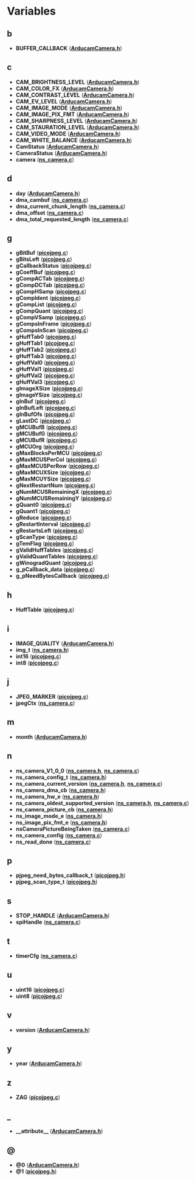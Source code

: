 
# Variables



## b

* **BUFFER\_CALLBACK** ([**ArducamCamera.h**](_arducam_camera_8h.md))


## c

* **CAM\_BRIGHTNESS\_LEVEL** ([**ArducamCamera.h**](_arducam_camera_8h.md))
* **CAM\_COLOR\_FX** ([**ArducamCamera.h**](_arducam_camera_8h.md))
* **CAM\_CONTRAST\_LEVEL** ([**ArducamCamera.h**](_arducam_camera_8h.md))
* **CAM\_EV\_LEVEL** ([**ArducamCamera.h**](_arducam_camera_8h.md))
* **CAM\_IMAGE\_MODE** ([**ArducamCamera.h**](_arducam_camera_8h.md))
* **CAM\_IMAGE\_PIX\_FMT** ([**ArducamCamera.h**](_arducam_camera_8h.md))
* **CAM\_SHARPNESS\_LEVEL** ([**ArducamCamera.h**](_arducam_camera_8h.md))
* **CAM\_STAURATION\_LEVEL** ([**ArducamCamera.h**](_arducam_camera_8h.md))
* **CAM\_VIDEO\_MODE** ([**ArducamCamera.h**](_arducam_camera_8h.md))
* **CAM\_WHITE\_BALANCE** ([**ArducamCamera.h**](_arducam_camera_8h.md))
* **CamStatus** ([**ArducamCamera.h**](_arducam_camera_8h.md))
* **CameraStatus** ([**ArducamCamera.h**](_arducam_camera_8h.md))
* **camera** ([**ns\_camera.c**](ns__camera_8c.md))


## d

* **day** ([**ArducamCamera.h**](_arducam_camera_8h.md))
* **dma\_cambuf** ([**ns\_camera.c**](ns__camera_8c.md))
* **dma\_current\_chunk\_length** ([**ns\_camera.c**](ns__camera_8c.md))
* **dma\_offset** ([**ns\_camera.c**](ns__camera_8c.md))
* **dma\_total\_requested\_length** ([**ns\_camera.c**](ns__camera_8c.md))


## g

* **gBitBuf** ([**picojpeg.c**](picojpeg_8c.md))
* **gBitsLeft** ([**picojpeg.c**](picojpeg_8c.md))
* **gCallbackStatus** ([**picojpeg.c**](picojpeg_8c.md))
* **gCoeffBuf** ([**picojpeg.c**](picojpeg_8c.md))
* **gCompACTab** ([**picojpeg.c**](picojpeg_8c.md))
* **gCompDCTab** ([**picojpeg.c**](picojpeg_8c.md))
* **gCompHSamp** ([**picojpeg.c**](picojpeg_8c.md))
* **gCompIdent** ([**picojpeg.c**](picojpeg_8c.md))
* **gCompList** ([**picojpeg.c**](picojpeg_8c.md))
* **gCompQuant** ([**picojpeg.c**](picojpeg_8c.md))
* **gCompVSamp** ([**picojpeg.c**](picojpeg_8c.md))
* **gCompsInFrame** ([**picojpeg.c**](picojpeg_8c.md))
* **gCompsInScan** ([**picojpeg.c**](picojpeg_8c.md))
* **gHuffTab0** ([**picojpeg.c**](picojpeg_8c.md))
* **gHuffTab1** ([**picojpeg.c**](picojpeg_8c.md))
* **gHuffTab2** ([**picojpeg.c**](picojpeg_8c.md))
* **gHuffTab3** ([**picojpeg.c**](picojpeg_8c.md))
* **gHuffVal0** ([**picojpeg.c**](picojpeg_8c.md))
* **gHuffVal1** ([**picojpeg.c**](picojpeg_8c.md))
* **gHuffVal2** ([**picojpeg.c**](picojpeg_8c.md))
* **gHuffVal3** ([**picojpeg.c**](picojpeg_8c.md))
* **gImageXSize** ([**picojpeg.c**](picojpeg_8c.md))
* **gImageYSize** ([**picojpeg.c**](picojpeg_8c.md))
* **gInBuf** ([**picojpeg.c**](picojpeg_8c.md))
* **gInBufLeft** ([**picojpeg.c**](picojpeg_8c.md))
* **gInBufOfs** ([**picojpeg.c**](picojpeg_8c.md))
* **gLastDC** ([**picojpeg.c**](picojpeg_8c.md))
* **gMCUBufB** ([**picojpeg.c**](picojpeg_8c.md))
* **gMCUBufG** ([**picojpeg.c**](picojpeg_8c.md))
* **gMCUBufR** ([**picojpeg.c**](picojpeg_8c.md))
* **gMCUOrg** ([**picojpeg.c**](picojpeg_8c.md))
* **gMaxBlocksPerMCU** ([**picojpeg.c**](picojpeg_8c.md))
* **gMaxMCUSPerCol** ([**picojpeg.c**](picojpeg_8c.md))
* **gMaxMCUSPerRow** ([**picojpeg.c**](picojpeg_8c.md))
* **gMaxMCUXSize** ([**picojpeg.c**](picojpeg_8c.md))
* **gMaxMCUYSize** ([**picojpeg.c**](picojpeg_8c.md))
* **gNextRestartNum** ([**picojpeg.c**](picojpeg_8c.md))
* **gNumMCUSRemainingX** ([**picojpeg.c**](picojpeg_8c.md))
* **gNumMCUSRemainingY** ([**picojpeg.c**](picojpeg_8c.md))
* **gQuant0** ([**picojpeg.c**](picojpeg_8c.md))
* **gQuant1** ([**picojpeg.c**](picojpeg_8c.md))
* **gReduce** ([**picojpeg.c**](picojpeg_8c.md))
* **gRestartInterval** ([**picojpeg.c**](picojpeg_8c.md))
* **gRestartsLeft** ([**picojpeg.c**](picojpeg_8c.md))
* **gScanType** ([**picojpeg.c**](picojpeg_8c.md))
* **gTemFlag** ([**picojpeg.c**](picojpeg_8c.md))
* **gValidHuffTables** ([**picojpeg.c**](picojpeg_8c.md))
* **gValidQuantTables** ([**picojpeg.c**](picojpeg_8c.md))
* **gWinogradQuant** ([**picojpeg.c**](picojpeg_8c.md))
* **g\_pCallback\_data** ([**picojpeg.c**](picojpeg_8c.md))
* **g\_pNeedBytesCallback** ([**picojpeg.c**](picojpeg_8c.md))


## h

* **HuffTable** ([**picojpeg.c**](picojpeg_8c.md))


## i

* **IMAGE\_QUALITY** ([**ArducamCamera.h**](_arducam_camera_8h.md))
* **img\_t** ([**ns\_camera.h**](ns__camera_8h.md))
* **int16** ([**picojpeg.c**](picojpeg_8c.md))
* **int8** ([**picojpeg.c**](picojpeg_8c.md))


## j

* **JPEG\_MARKER** ([**picojpeg.c**](picojpeg_8c.md))
* **jpegCtx** ([**ns\_camera.c**](ns__camera_8c.md))


## m

* **month** ([**ArducamCamera.h**](_arducam_camera_8h.md))


## n

* **ns\_camera\_V1\_0\_0** ([**ns\_camera.h**](ns__camera_8h.md), [**ns\_camera.c**](ns__camera_8c.md))
* **ns\_camera\_config\_t** ([**ns\_camera.h**](ns__camera_8h.md))
* **ns\_camera\_current\_version** ([**ns\_camera.h**](ns__camera_8h.md), [**ns\_camera.c**](ns__camera_8c.md))
* **ns\_camera\_dma\_cb** ([**ns\_camera.h**](ns__camera_8h.md))
* **ns\_camera\_hw\_e** ([**ns\_camera.h**](ns__camera_8h.md))
* **ns\_camera\_oldest\_supported\_version** ([**ns\_camera.h**](ns__camera_8h.md), [**ns\_camera.c**](ns__camera_8c.md))
* **ns\_camera\_picture\_cb** ([**ns\_camera.h**](ns__camera_8h.md))
* **ns\_image\_mode\_e** ([**ns\_camera.h**](ns__camera_8h.md))
* **ns\_image\_pix\_fmt\_e** ([**ns\_camera.h**](ns__camera_8h.md))
* **nsCameraPictureBeingTaken** ([**ns\_camera.c**](ns__camera_8c.md))
* **ns\_camera\_config** ([**ns\_camera.c**](ns__camera_8c.md))
* **ns\_read\_done** ([**ns\_camera.c**](ns__camera_8c.md))


## p

* **pjpeg\_need\_bytes\_callback\_t** ([**picojpeg.h**](picojpeg_8h.md))
* **pjpeg\_scan\_type\_t** ([**picojpeg.h**](picojpeg_8h.md))


## s

* **STOP\_HANDLE** ([**ArducamCamera.h**](_arducam_camera_8h.md))
* **spiHandle** ([**ns\_camera.c**](ns__camera_8c.md))


## t

* **timerCfg** ([**ns\_camera.c**](ns__camera_8c.md))


## u

* **uint16** ([**picojpeg.c**](picojpeg_8c.md))
* **uint8** ([**picojpeg.c**](picojpeg_8c.md))


## v

* **version** ([**ArducamCamera.h**](_arducam_camera_8h.md))


## y

* **year** ([**ArducamCamera.h**](_arducam_camera_8h.md))


## z

* **ZAG** ([**picojpeg.c**](picojpeg_8c.md))


## _

* **\_\_attribute\_\_** ([**ArducamCamera.h**](_arducam_camera_8h.md))


## @

* **@0** ([**ArducamCamera.h**](_arducam_camera_8h.md))
* **@1** ([**picojpeg.h**](picojpeg_8h.md))




